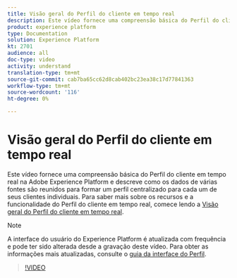 ```yaml
---
title: Visão geral do Perfil do cliente em tempo real
description: Este vídeo fornece uma compreensão básica do Perfil do cliente em tempo real na Adobe Experience Platform e descreve como navegar pelos perfis na interface do usuário da plataforma.
product: experience platform
type: Documentation
solution: Experience Platform
kt: 2701
audience: all
doc-type: video
activity: understand
translation-type: tm+mt
source-git-commit: cab7ba65cc62d8cab402bc23ea38c17d77841363
workflow-type: tm+mt
source-wordcount: '116'
ht-degree: 0%

---
```



# Visão geral do Perfil do cliente em tempo real

Este vídeo fornece uma compreensão básica do Perfil do cliente em tempo real na Adobe Experience Platform e descreve como os dados de várias fontes são reunidos para formar um perfil centralizado para cada um de seus clientes individuais. Para saber mais sobre os recursos e a funcionalidade do Perfil do cliente em tempo real, comece lendo a [Visão geral do Perfil do cliente em tempo real](../home.md).

>[!NOTE]
>
>A interface do usuário do Experience Platform é atualizada com frequência e pode ter sido alterada desde a gravação deste vídeo. Para obter as informações mais atualizadas, consulte o [guia da interface do Perfil](../ui/user-guide.md).

>[!VIDEO](https://video.tv.adobe.com/v/27251?quality=12&learn=on&captions=eng)